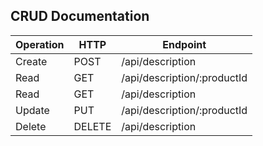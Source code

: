 ## CRUD Documentation

| Operation | HTTP | Endpoint |
| ------ | ---- | ---------------- |
| Create | POST | /api/description |
| Read | GET | /api/description/:productId |
| Read | GET | /api/description |
| Update | PUT | /api/description/:productId |
| Delete | DELETE | /api/description |
